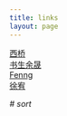```yaml
---
title: links
layout: page
---
```


[西桥](http://blog.xiqiao.info/)  
[书生余晟](http://www.luanxiang.org/blog/)  
[Fenng](http://dbanotes.net/)  
[徐宥](http://blog.youxu.info/)  

*# sort*
